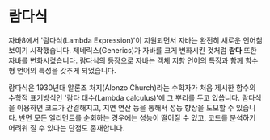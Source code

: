 # 람다식
자바8에서 '람다식(Lambda Expression)'이 지원되면서 자바는 완전히 새로운 언어첢 보이기 시작했습니다.
제네릭스(Generics)가 자바를 크게 변화시킨 것처럼 **람다** 또한 자바를 변화시켰습니다. 
람다식의 등장으로 자바는 객체 지향 언어의 특징과 함께 함수형 언어의 특성을 갖추게 되었습니다.

람다식은 1930년대 알론조 처지(Alonzo Church)라는 수학자가 처음 제시한 함수의 수학적 표기방식인 '람다 대수(Lambda calculus)'에 그 뿌리를 두고 있씁니다.
람다식을 이용하면 코드가 간결해지고, 지연 연산 등을 통해서 성능 향상을 도모할 수 있습니다.
반면 모든 엘리먼트를 순회하는 경우에는 성능이 떨어질 수 있고, 코드를 분석하기 어려워 질 수 있다는 단점도 존재합니다.


